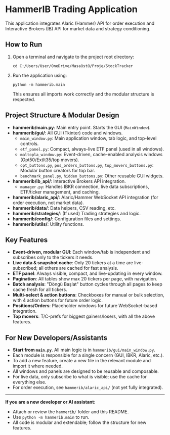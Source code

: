 # HammerIB Trading Application

This application integrates Alaric (Hammer) API for order execution and Interactive Brokers (IB) API for market data and strategy conditioning.

## How to Run

1. Open a terminal and navigate to the project root directory:
   ```
   cd C:/Users/User/OneDrive/Masaüstü/Proje/StockTracker
   ```
2. Run the application using:
   ```
   python -m hammerib.main
   ```
   This ensures all imports work correctly and the modular structure is respected.

## Project Structure & Modular Design

- **hammerib/main.py**: Main entry point. Starts the GUI (`MainWindow`).
- **hammerib/gui/**: All GUI (Tkinter) code and windows.
  - `main_window.py`: Main application window, tab logic, and top-level controls.
  - `etf_panel.py`: Compact, always-live ETF panel (used in all windows).
  - `maltopla_window.py`: Event-driven, cache-enabled analysis windows (Opt50/Extlt35/top movers).
  - `opt_buttons.py`, `pos_orders_buttons.py`, `top_movers_buttons.py`: Modular button creators for top bar.
  - `benchmark_panel.py`, `hidden_buttons.py`: Other reusable GUI widgets.
- **hammerib/ib_api/**: Interactive Brokers API integration.
  - `manager.py`: Handles IBKR connection, live data subscriptions, ETF/ticker management, and caching.
- **hammerib/alaric_api/**: Alaric/Hammer WebSocket API integration (for order execution, not market data).
- **hammerib/data/**: Data helpers, CSV reading, etc.
- **hammerib/strategies/**: (If used) Trading strategies and logic.
- **hammerib/config/**: Configuration files and settings.
- **hammerib/utils/**: Utility functions.

## Key Features

- **Event-driven, modular GUI**: Each window/tab is independent and subscribes only to the tickers it needs.
- **Live data & snapshot cache**: Only 20 tickers at a time are live-subscribed; all others are cached for fast analysis.
- **ETF panel**: Always visible, compact, and live-updating in every window.
- **Pagination**: All tables show max 20 tickers per page, with navigation.
- **Batch analysis**: "Döngü Başlat" button cycles through all pages to keep cache fresh for all tickers.
- **Multi-select & action buttons**: Checkboxes for manual or bulk selection, with 4 action buttons for future order logic.
- **Positions/Orders**: Placeholder windows for future WebSocket-based integration.
- **Top movers**: T/C-prefs for biggest gainers/losers, with all the above features.

## For New Developers/Assistants

- **Start from `main.py`**. All main logic is in `hammerib/gui/main_window.py`.
- Each module is responsible for a single concern (GUI, IBKR, Alaric, etc.).
- To add a new feature, create a new file in the relevant module and import it where needed.
- All windows and panels are designed to be reusable and composable.
- For live data, only subscribe to what is visible; use the cache for everything else.
- For order execution, see `hammerib/alaric_api/` (not yet fully integrated).

---

**If you are a new developer or AI assistant:**
- Attach or review the `hammerib/` folder and this README.
- Use `python -m hammerib.main` to run.
- All code is modular and extendable; follow the structure for new features. 